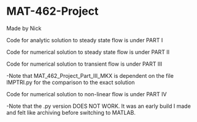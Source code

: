 # MAT-462-Project
Made by Nick

Code for analytic solution to steady state flow is under PART I

Code for numerical solution to steady state flow is under PART II

Code for numerical solution to transient flow is under PART III

-Note that MAT_462_Project_Part_III_MKX is dependent on the file IMPTRI.py for the comparison to the exact solution

Code for numerical solution to non-linear flow is under PART IV

-Note that the .py version DOES NOT WORK. It was an early build I made and felt like archiving before switching to MATLAB. 
